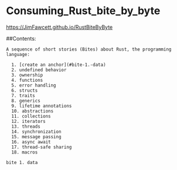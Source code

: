 
  # Consuming_Rust_bite_by_byte<br />

  https://JimFawcett.github.io/RustBiteByByte

  ##Contents:

    A sequence of short stories (Bites) about Rust, the programming language:
  
      1. [create an anchor](#bite-1.-data)
      2. undefined behavior
      3. ownership
      4. functions
      5. error handling
      6. structs
      7. traits
      8. generics
      9. lifetime annotations
      10. abstractions
      11. collections
      12. iterators
      13. threads
      14. synchronization
      15. message passing
      16. async await
      17. thread-safe sharing
      18. macros

    bite 1. data
